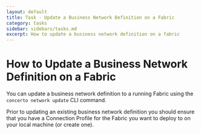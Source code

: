 ```yaml
---
layout: default
title: Task - Update a Business Network Definition on a Fabric
category: tasks
sidebar: sidebars/tasks.md
excerpt: How to update a business network definition on a fabric
---
```


# How to Update a Business Network Definition on a Fabric

You can update a business network definition to a running Fabric using the `concerto network update` CLI command.

Prior to updating an existing business network definition you should ensure that you have a Connection Profile for the Fabric you want to deploy to on your local machine (or create one).
